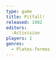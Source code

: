 ```yaml
---
type: game
title: Pitfall!
released: 1982
editors: 
  -Activision
players: 1
genres:
  - Plates-formes
---
```

